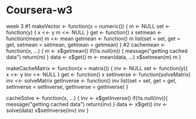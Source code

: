 # Coursera-w3
week 3 
#1 makeVector <- function(x = numeric()) { m <- NULL set <- function(y) { x <<- y m <<- NULL } get <- function() x setmean <- function(mean) m <<- mean getmean <- function() m list(set = set, get = get, setmean = setmean, getmean = getmean) } #2 cachemean <- function(x, ...) { m <- x$getmean() if(!is.null(m)) { message("getting cached data") return(m) } data <- x$get() m <- mean(data, ...) x$setmean(m) m }

makeCacheMatrix <- function(x = matrix()) { inv <- NULL set <- function(y){ x <<- y inv <<- NULL } get <- function() x setInverse <- function(solveMatrix) inv <<- solveMatrix getInverse <- function() inv list(set = set, get = get, setInverse = setInverse, getInverse = getInverse) }

cacheSolve <- function(x, ...) { inv <- x$getInverse() if(!is.null(inv)){ message("getting cached data") return(inv) } data <- x$get() inv <- solve(data) x$setInverse(inv) inv
}

